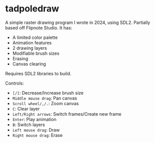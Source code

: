 # tadpoledraw

A simple raster drawing program I wrote in 2024, using SDL2. Partially based off Flipnote Studio.
It has:
- A limited color palette
- Animation features
- 2 drawing layers
- Modifiable brush sizes
- Erasing
- Canvas clearing

Requires SDL2 libraries to build.

Controls:
- ``[/]``: Decrease/Increase brush size
- ``Middle mouse drag``: Pan canvas
- ``Scroll wheel/,/.``: Zoom canvas
- ``C``: Clear layer
- ``Left/Right arrows``: Switch frames/Create new frame
- ``Enter``: Play animation
- ``B``: Switch layers
- ``Left mouse drag``: Draw
- ``Right mouse drag``: Erase
